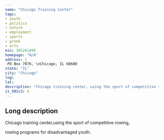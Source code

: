 ```yaml
---
name: "Chicago Training Center"
tags:
- youth
- politics
- nature
- employment
- sports
- greek
- arts
ein: 305261899
homepage: "N/A"
address: |
 PO Box 7076, \nChicago, IL 60680
state: "IL"
city: "Chicago"
lng: 
lat: 
description: "Chicago training center, using the sport of competitive rowing, creates opportunities for underserved chicago youth to challenge themselves to achieve their athletic and academic potential. The ctc nurturing environment motivates students to become physically fit, to build teamwork, self-esteem and leadership skills, as well as develop and advance their educational and life goals. "
is_501c3: X
---
```


## Long description

Chicago training center,using the sport of competitive rowing,
  
  rowing programs for disadvantaged youth. 
